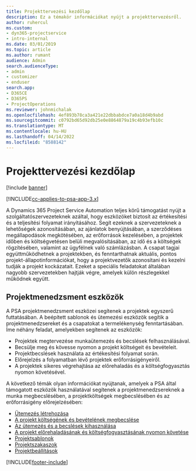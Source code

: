 ```yaml
---
title: Projekttervezési kezdőlap
description: Ez a témakör információkat nyújt a projekttervezésről.
author: ruhercul
ms.custom:
- dyn365-projectservice
- intro-internal
ms.date: 03/01/2019
ms.topic: article
ms.author: rumant
audience: Admin
search.audienceType:
- admin
- customizer
- enduser
search.app:
- D365CE
- D365PS
- ProjectOperations
ms.reviewer: johnmichalak
ms.openlocfilehash: 4ef893b78ca3a421e22dbbabdce7a0a18d4b9abd
ms.sourcegitcommit: c0792bd65d92db25e0e8864879a19c4b93efb10c
ms.translationtype: MT
ms.contentlocale: hu-HU
ms.lasthandoff: 04/14/2022
ms.locfileid: "8588142"
---
```

# <a name="project-planning-home-page"></a>Projekttervezési kezdőlap

[!include [banner](../includes/psa-now-project-operations.md)]

[!INCLUDE[cc-applies-to-psa-app-3.x](../includes/cc-applies-to-psa-app-3x.md)]

A Dynamics 365 Project Service Automation teljes körű támogatást nyújt a szolgáltatószervezeteknek azáltal, hogy eszközöket biztosít az értékesítési és a teljesítési folyamat irányításához. Segít ezeknek a szervezeteknek a lehetőségek azonosításában, az ajánlatok benyújtásában, a szerződéses megállapodások megkötésében, az erőforrások kezelésében, a projektek időben és költségvetésen belüli megvalósításában, az idő és a költségek rögzítésében, valamint az ügyfélnek való számlázásban. A csapat tagjai együttműködhetnek a projektekben, és fenntarthatnak aktuális, pontos projekt-állapotinformációkat, hogy a projektvezetők azonosítani és kezelni tudják a projekt kockázatait. Ezeket a speciális feladatokat általában nagyobb szervezetekben hajtják végre, amelyek külön részlegekkel működnek együtt.

## <a name="project-management-tools"></a>Projektmenedzsment eszközök

A PSA projektmenedzsment eszközei segítenek a projektek egyszerű futtatásában. A beépített sablonok és ütemezési eszközök segítik a projektmenedzsereket és a csapatokat a termelékenység fenntartásában. Íme néhány feladat, amelyekben segítenek az eszközök:

- Projektek megtervezése munkaütemezés és becslések felhasználásával.
- Becsülje meg és kövesse nyomon a projekt költségeit és bevételeit.
- Projektbecslések használata az értékesítési folyamat során.
- Előrejelzés a folyamatban lévő projektek erőforrásigényeiről.
- A projektek sikeres végrehajtása az előrehaladás és a költségfogyasztás nyomon követésével.

A következő témák olyan információkat nyújtanak, amelyek a PSA által támogatott eszközök használatával segítenek a projektmenedzsereknek a munka megbecslésében, a projektköltségek megbecslésében és az erőforrásigény előrejelzésében:

- [Ütemezés létrehozása](project-creating.md)
- [A projekt költségének és bevételének megbecslése](project-estimating.md)
- [Az ütemezés és a becslések kihasználása](project-leveraging.md)
- [A projekt előrehaladásának és költségfogyasztásának nyomon követése](project-tracking.md)
- [Projektsablonok](project-templates.md)
- [Projektszakaszok](project-stages.md)
- [Projektbeállítások](project-settings.md)


[!INCLUDE[footer-include](../includes/footer-banner.md)]
